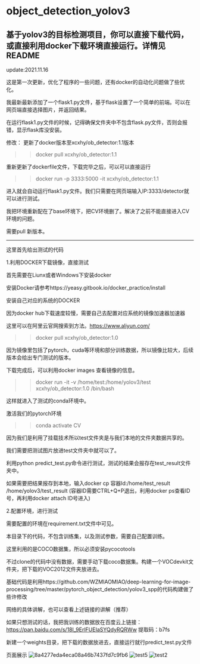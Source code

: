 # object_detection_yolov3
基于yolov3的目标检测项目，你可以直接下载代码，或直接利用docker下载环境直接运行。详情见README
-------------------------------------------------------------------------------------------------
update:2021.11.16

这是第一次更新，优化了程序的一些问题，还有docker的自动化问题做了些优化。

我最新最新添加了一个flask1.py文件，基于flask设置了一个简单的前端。可以在网页端直接选择图片，并返回结果。

在运行flask1.py文件的时候，记得确保文件夹中不包含flask.py文件，否则会报错，显示flask库没安装。

修改：
更新了docker版本至xcxhy/ob_detector:1.1版本

>> docker pull xcxhy/ob_detector:1.1

重新更新了dockerfile文件，下载完毕之后，可以可以直接运行 

>> docker run -p  3333:5000 -it xcxhy/ob_detector:1.1

进入就会自动运行flask1.py文件。我们只需要在网页端输入IP:3333/detector就可以进行测试。

我把环境重新配在了base环境下，把CV环境删了。解决了之前不能直接进入CV环境的问题。

需要pull 新版本。

---------------------------------------------------------------------------------------------------------------

这里首先给出测试的代码

1.利用DOCKER下载镜像，直接测试

首先需要在Liunx或者Windows下安装docker

安装Docker请参考https://yeasy.gitbook.io/docker_practice/install

安装自己对应的系统的DOCKER

因为docker hub下载速度较慢，需要自己去配置对应系统的镜像加速器加速器

这里可以在阿里云官网搜索到方法。https://www.aliyun.com/

>> docker pull xcxhy/ob_detector:1.0

因为镜像里包括了pytorch，cuda等环境和部分训练数据，所以镜像比较大，后续版本会给出专门测试的版本。

下载完成后，可以利用docker images 查看镜像的信息。

>> docker run -it -v /home/test:/home/yolov3/test xcxhy/ob_detector:1.0 /bin/bash

这样就进入了测试的conda环境中。

激活我们的pytorch环境

>> conda activate CV

因为我们是利用了挂载技术所以test文件夹是与我们本地的文件夹数据共享的。

我们需要把测试图片放进test文件夹中就可以了。

利用python predict_test.py命令进行测试，测试的结果会报存在test_result文件夹中。

如果需要把结果报存到本地，输入docker cp 容器Id:/home/test_result /home/yolov3/test_result (容器ID需要CTRL+Q+P退出，利用docker ps查看ID号，再利用docker attach ID号进入)

2.配置环境，进行测试

需要配置的环境在requirement.txt文件中可见。

本目录下的代码，不包含训练集，以及测试参数，需要自己配置训练。

这里利用的是COCO数据集，所以必须安装pycocotools

不过clone的代码中没有数据，需要手动下载coco数据集。构建一个VOCdevkit文件夹，把下载的VOC2012文件夹放进去。

基础代码是利用https://github.com/WZMIAOMIAO/deep-learning-for-image-processing/tree/master/pytorch_object_detection/yolov3_spp的代码构建做了些许修改

网络的具体讲解，也可以查看上述链接的讲解（推荐）

如果只想测试的话，我把我训练的数据放在百度云上链接：https://pan.baidu.com/s/18l_9ErlFUEIaSYQdyRQRWw    提取码：b7fs

新建一个weights目录，把下载的数据放进去，直接运行就行predict_test.py文件

页面展示
![8a4277eda4eca08a46b7437fd7c9fb6](https://user-images.githubusercontent.com/48343978/141947818-0c83d778-ed21-460e-a728-676405722b5d.png)
![test5](https://user-images.githubusercontent.com/48343978/141947996-73dc953f-031a-467d-94be-166e61fcac8f.jpg)
![test2](https://user-images.githubusercontent.com/48343978/141948028-d0f4944e-bf1f-4a54-ab89-30302ce6ed26.jpg)


